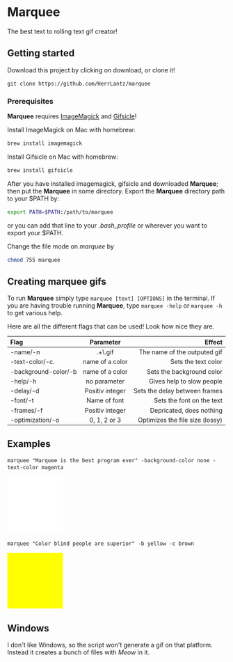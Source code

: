 # Marquee
The best text to rolling text gif creator!
## Getting started

Download this project by clicking on download, or clone it!
```
git clone https://github.com/HerrLantz/marquee
```

### Prerequisites

**Marquee** requires [ImageMagick](https://www.imagemagick.org/script/index.php) and [Gifsicle](http://www.lcdf.org/gifsicle/)!

Install ImageMagick on Mac with homebrew:
```bash
brew install imagemagick
```
Install Gifsicle on Mac with homebrew:
```bash
brew install gifsicle
```

After you have installed imagemagick, gifsicle and downloaded **Marquee**; then put the **Marquee** in some directory.
Export the **Marquee** directory path to your $PATH by:
```bash
export PATH=$PATH:/path/to/marquee
```
or you can add that line to your *.bash_profile* or wherever you want to export your $PATH.

Change the file mode on *marquee* by
```bash
chmod 755 marquee
```

## Creating marquee gifs
To run **Marquee** simply type `marquee [text] [OPTIONS]` in the terminal.
If you are having trouble running **Marquee**, type `marquee -help` or `marquee -h` to get various help.


Here are all the different flags that can be used! Look how nice they are.

|Flag	             |Parameter	      |Effect                         |
|:-------------------|:--------------:|------------------------------:|
|-name/-n            |.+\\.gif        |The name of the outputed gif   |
|-text-color/-c.     |name of a color |Sets the text color 		      |
|-background-color/-b|name of a color |Sets the background color      |
|-help/-h            |no parameter    |Gives help to slow people      |
|-delay/-d 			 |Positiv integer |Sets the delay between frames  |
|-font/-t            |Name of font    |Sets the font on the text      |
|-frames/-f          |Positiv integer |Depricated, does nothing       |
|-optimization/-o    |0, 1, 2 or 3    |Optimizes the file size (lossy)|

## Examples

```
marquee "Marquee is the best program ever" -background-color none -text-color magenta
```
![A great example](https://raw.githubusercontent.com/HerrLantz/marquee/master/examples/example1.gif "Look at that nice text")

```
marquee "Color blind people are superior" -b yellow -c brown
```
![Another great example](https://raw.githubusercontent.com/HerrLantz/marquee/master/examples/example2.gif "I wish I was like Patric")

## Windows

I don't like Windows, so the script won't generate a gif on that platform. Instead it creates a bunch of files with *Meow* in it.